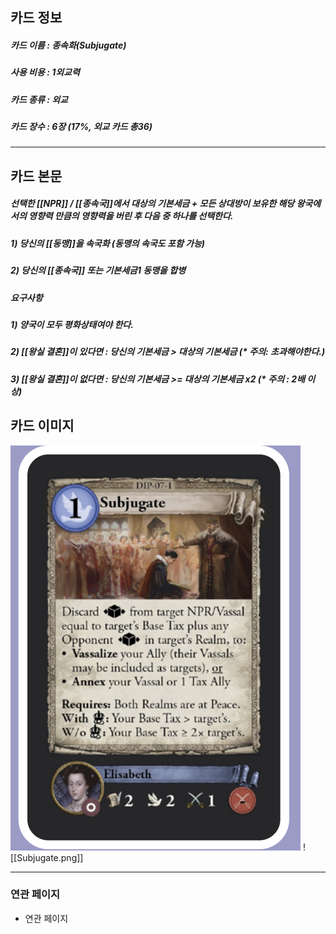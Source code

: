 ## 카드 정보
##### 카드 이름 : 종속화(Subjugate)
##### 사용 비용 : 1외교력
##### 카드 종류 : 외교
##### 카드 장수 : 6장 (17%, 외교 카드 총36)
---
## 카드 본문
##### 선택한 [[NPR]] / [[종속국]]에서 대상의 *기본세금* + *모든 상대방이 보유한 해당 왕국에서의 영향력*  만큼의 영향력을 버린 후 다음 중 하나를 선택한다.
##### 1) 당신의 [[동맹]]을 *속국화* (동맹의 속국도 포함 가능)
##### 2) 당신의 [[종속국]] 또는 기본세금1 동맹을 *합병*
##### *요구사항* 
##### 1) 양국이 모두 *평화상태*여야 한다.
##### 2) [[왕실 결혼]]이 있다면 : 당신의 기본세금 > 대상의 기본세금 (* 주의: *초과*해야한다.)
##### 3) [[왕실 결혼]]이 없다면 : 당신의 기본세금 >= 대상의 기본세금 x2 (* 주의 : 2배 *이상*)
## 카드 이미지
<img src="\Assets\Subjugate.png"/>
![[Subjugate.png]]

--- 

### 연관 페이지
- 연관 페이지

